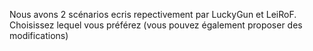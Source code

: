 Nous avons 2 scénarios ecris repectivement par LuckyGun et LeiRoF. Choisissez lequel vous préférez (vous pouvez également proposer des modifications)